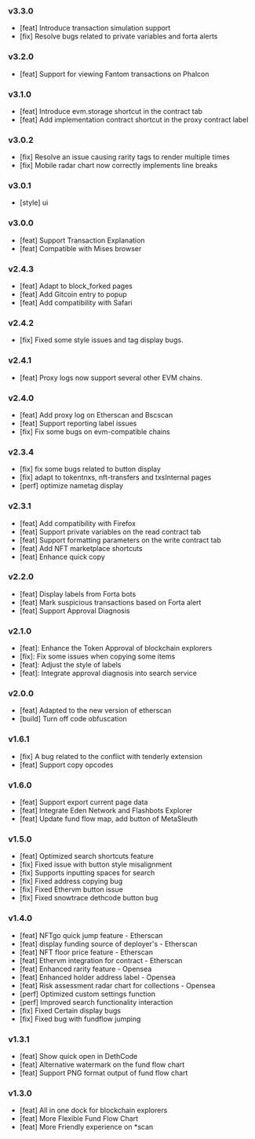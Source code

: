 ### v3.3.0

- [feat] Introduce transaction simulation support
- [fix] Resolve bugs related to private variables and forta alerts

### v3.2.0

- [feat] Support for viewing Fantom transactions on Phalcon

### v3.1.0

- [feat] Introduce evm.storage shortcut in the contract tab
- [feat] Add implementation contract shortcut in the proxy contract label

### v3.0.2

- [fix] Resolve an issue causing rarity tags to render multiple times
- [fix] Mobile radar chart now correctly implements line breaks

### v3.0.1

- [style] ui

### v3.0.0

- [feat] Support Transaction Explanation
- [feat] Compatible with Mises browser

### v2.4.3

- [feat] Adapt to block_forked pages
- [feat] Add Gitcoin entry to popup
- [feat] Add compatibility with Safari

### v2.4.2

- [fix] Fixed some style issues and tag display bugs.

### v2.4.1

- [feat] Proxy logs now support several other EVM chains.

### v2.4.0

- [feat] Add proxy log on Etherscan and Bscscan
- [feat] Support reporting label issues
- [fix] Fix some bugs on evm-compatible chains

### v2.3.4

- [fix] fix some bugs related to button display
- [fix] adapt to tokentnxs, nft-transfers and txsInternal pages
- [perf] optimize nametag display

### v2.3.1

- [feat] Add compatibility with Firefox
- [feat] Support private variables on the read contract tab
- [feat] Support formatting parameters on the write contract tab
- [feat] Add NFT marketplace shortcuts
- [feat] Enhance quick copy

### v2.2.0

- [feat] Display labels from Forta bots
- [feat] Mark suspicious transactions based on Forta alert
- [feat] Support Approval Diagnosis

### v2.1.0

- [feat]: Enhance the Token Approval of blockchain explorers
- [fix]: Fix some issues when copying some items
- [feat]: Adjust the style of labels
- [feat]: Integrate approval diagnosis into search service

### v2.0.0

- [feat] Adapted to the new version of etherscan
- [build] Turn off code obfuscation

### v1.6.1

- [fix] A bug related to the conflict with tenderly extension
- [feat] Support copy opcodes

### v1.6.0

- [feat] Support export current page data
- [feat] Integrate Eden Network and Flashbots Explorer
- [feat] Update fund flow map, add button of MetaSleuth

### v1.5.0

- [feat] Optimized search shortcuts feature
- [fix] Fixed issue with button style misalignment
- [fix] Supports inputting spaces for search
- [fix] Fixed address copying bug
- [fix] Fixed Ethervm button issue
- [fix] Fixed snowtrace dethcode button bug

### v1.4.0

- [feat] NFTgo quick jump feature - Etherscan
- [feat] display funding source of deployer's - Etherscan
- [feat] NFT floor price feature - Etherscan
- [feat] Ethervm integration for contract - Etherscan
- [feat] Enhanced rarity feature - Opensea
- [feat] Enhanced holder address label - Opensea
- [feat] Risk assessment radar chart for collections - Opensea
- [perf] Optimized custom settings function
- [perf] Improved search functionality interaction
- [fix] Fixed Certain display bugs
- [fix] Fixed bug with fundflow jumping

### v1.3.1

- [feat] Show quick open in DethCode
- [feat] Alternative watermark on the fund flow chart
- [feat] Support PNG format output of fund flow chart

### v1.3.0

- [feat] All in one dock for blockchain explorers
- [feat] More Flexible Fund Flow Chart
- [feat] More Friendly experience on \*scan
